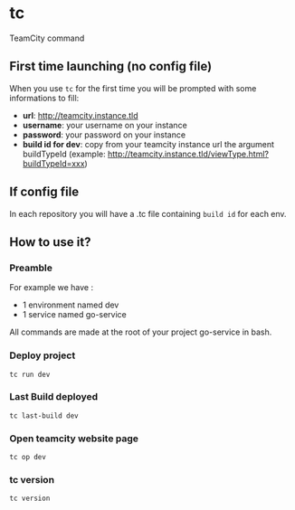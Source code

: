# tc
TeamCity command

## First time launching (no config file)
When you use `tc` for the first time you will be prompted with some informations to fill:
* **url**: http://teamcity.instance.tld
* **username**: your username on your instance
* **password**: your password on your instance
* **build id for dev**: copy from your teamcity instance url the argument buildTypeId (example: http://teamcity.instance.tld/viewType.html?buildTypeId=xxx)

## If config file
In each repository you will have a .tc file containing `build id` for each env.

## How to use it?
### Preamble
For example we have :
* 1 environment named dev
* 1 service named go-service

All commands are made at the root of your project go-service in bash.

### Deploy project
```
tc run dev
```

### Last Build deployed
```
tc last-build dev
```

### Open teamcity website page
```
tc op dev
```

### tc version
```
tc version
```